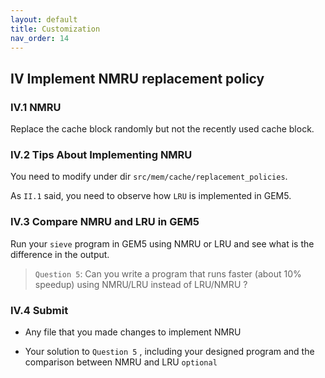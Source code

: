 ```yaml
---
layout: default
title: Customization
nav_order: 14
---
```


## IV Implement NMRU replacement policy

### IV.1 NMRU

Replace the cache block randomly but not the recently used cache block.

### IV.2 Tips About Implementing NMRU

You need to modify under dir `src/mem/cache/replacement_policies`.

As `II.1` said, you need to observe how `LRU` is implemented in GEM5.

### IV.3 Compare NMRU and LRU in GEM5

Run your `sieve` program in GEM5 using NMRU or LRU and see what is the difference in the output.

> `Question 5`: Can you write a program that runs faster (about 10% speedup) using NMRU/LRU instead of LRU/NMRU ?

### IV.4 Submit

- Any file that you made changes to implement NMRU

- Your solution to `Question 5` , including your designed program and the comparison between NMRU and LRU `optional`
